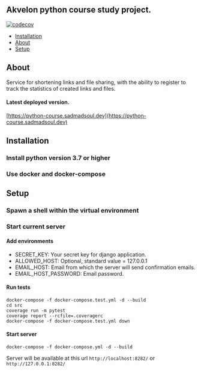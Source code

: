 ## Akvelon python course study project.
[![codecov](https://codecov.io/gh/unbrokenguy/python-course/branch/main/graph/badge.svg?token=FWZ7B3PNCF)](https://codecov.io/gh/unbrokenguy/python-course)
* [Installation](#installation)
* [About](#about)
* [Setup](#setup)
## About  

Service for shortening links and file sharing, with the ability to register to track the statistics of created links and files. 

#### Latest deployed version.
[https://python-course.sadmadsoul.dev](https://python-course.sadmadsoul.dev)

## Installation

### Install python version 3.7 or higher 
### Use docker and docker-compose

## Setup

### Spawn a shell within the virtual environment

### Start current server
#### Add environments
* SECRET_KEY: Your secret key for django application.
* ALLOWED_HOST: Optional, standard value = 127.0.0.1
* EMAIL_HOST: Email from which the server will send confirmation emails.
* EMAIL_HOST_PASSWORD: Email password.
#### Run tests
```shell
docker-compose -f docker-compose.test.yml -d --build
cd src
coverage run -m pytest
coverage report --rcfile=.coveragerc
docker-compose -f docker-compose.test.yml down

```
#### Start server
```shell
docker-compose -f docker-compose.yml -d --build
```
Server will be available at this url  `http://localhost:8282/` or `http://127.0.0.1:8282/`
